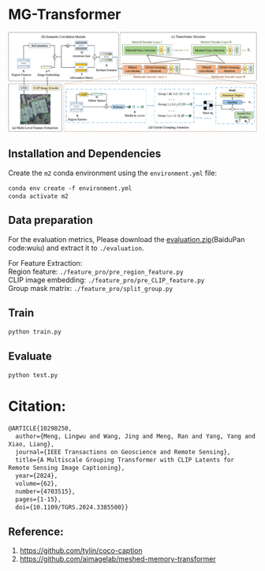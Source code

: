 # MG-Transformer
<p align="center">
  <img src="images/MG-Transformer.png" alt="MG-Transformer" width="800"/>
</p>

## Installation and Dependencies
Create the `m2` conda environment using the `environment.yml` file:
```
conda env create -f environment.yml
conda activate m2
```
## Data preparation
For the evaluation metrics, Please download the [evaluation.zip](https://pan.baidu.com/s/13ZfH-CMYbW3RsW0-RX7KKQ)(BaiduPan code:wuiu) and extract it to `./evaluation`.


For Feature Extraction:  
Region feature: `./feature_pro/pre_region_feature.py`  
CLIP image embedding: `./feature_pro/pre_CLIP_feature.py`  
Group mask matrix: `./feature_pro/split_group.py`


## Train
```
python train.py
```

## Evaluate
```
python test.py
```


# Citation:
```
@ARTICLE{10298250,
  author={Meng, Lingwu and Wang, Jing and Meng, Ran and Yang, Yang and Xiao, Liang},
  journal={IEEE Transactions on Geoscience and Remote Sensing}, 
  title={A Multiscale Grouping Transformer with CLIP Latents for Remote Sensing Image Captioning}, 
  year={2024},
  volume={62},
  number={4703515},
  pages={1-15},
  doi={10.1109/TGRS.2024.3385500}}
```



## Reference:
1. https://github.com/tylin/coco-caption
2. https://github.com/aimagelab/meshed-memory-transformer
